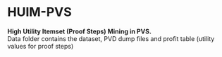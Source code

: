 # HUIM-PVS
**High Utility Itemset (Proof Steps) Mining in PVS.**\
Data folder contains the dataset, PVD dump files and profit table (utility values for proof steps)
